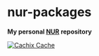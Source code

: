 # nur-packages

**My personal [NUR](https://github.com/nix-community/NUR) repository**

[![Cachix Cache](https://img.shields.io/badge/cachix-moredread-blue.svg)](https://moredread.cachix.org)


